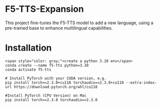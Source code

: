 # F5-TTS-Expansion
This project fine-tunes the F5-TTS model to add a new language, using a pre-trained base to enhance multilingual capabilities.

# Installation
```
<span style="color: gray;">create a python 3.10 env</span>
conda create --name f5-tts python=3.10
conda activate f5-tts

# Install PyTorch with your CUDA version, e.g.
pip install torch==2.3.0+cu118 torchaudio==2.3.0+cu118 --extra-index-url https://download.pytorch.org/whl/cu118

#Install PyTorch (CPU Version) on Mac
pip install torch==2.3.0 torchaudio==2.3.0


